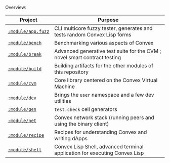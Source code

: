 Overview:

| Project                           | Purpose                                                                    |
|-----------------------------------|----------------------------------------------------------------------------|
| [`:module/app.fuzz`](./app/fuzz)  | CLI multicore fuzzy tester, generates and tests random Convex Lisp forms   |
| [`:module/bench`](./bench)        | Benchmarking various aspects of Convex                                     | 
| [`:module/break`](./break)        | Advanced generative test suite for the CVM ; novel smart contract testing  |
| [`:module/build`](./build)        | Building artifacts for the other modules of this repository                |
| [`:module/cvm`](./cvm)            | Core library centered on the Convex Virtual Machine                        |
| [`:module/dev`](./dev)            | Brings the `user` namespace and a few dev utilities                        |
| [`:module/gen`](./gen)            | `test.check` cell generators                                               |
| [`:module/net`](./net)            | Convex network stack (running peers and using the binary client)           |
| [`:module/recipe`](./recipe)      | Recipes for understanding Convex and writing dApps                         |
| [`:module/shell`](./shell)        | Convex Lisp Shell, advanced terminal application for executing Convex Lisp |
